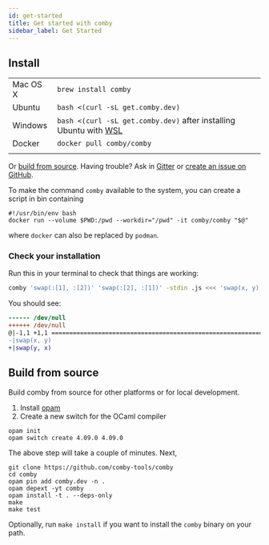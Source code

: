 ```yaml
---
id: get-started
title: Get started with comby
sidebar_label: Get Started
---
```


## Install

<style>
table thead {
 visibility: collapse;
}
table td {
    border: none;
}
table tr:nth-child(2n) {
  background-color: transparent;
}
</style>

|          |                                                                                             |
|----------|---------------------------------------------------------------------------------------------|
| Mac OS X | `brew install comby`                                                                        |
| Ubuntu   | `bash <(curl -sL get.comby.dev)`                                                            |
| Windows  | `bash <(curl -sL get.comby.dev)` after installing Ubuntu with [WSL](https://ubuntu.com/wsl) |
| Docker   | `docker pull comby/comby`                                                                   |
|          |                                                                                             |

Or [build from source](#build-from-source). Having trouble? Ask in [Gitter](https://gitter.im/comby-tools/community) or [create an issue on GitHub](https://github.com/comby-tools/comby/issues/new/choose).

To make the command `comby` available to the system, you can create a script in bin containing
```
#!/usr/bin/env bash
docker run --volume $PWD:/pwd --workdir="/pwd" -it comby/comby "$@"
```
where `docker` can also be replaced by `podman`.

### Check your installation

Run this in your terminal to check that things are working:

```bash
comby 'swap(:[1], :[2])' 'swap(:[2], :[1])' -stdin .js <<< 'swap(x, y)'
```

You should see:

```diff
------ /dev/null
++++++ /dev/null
@|-1,1 +1,1 ============================================================
-|swap(x, y)
+|swap(y, x)
```

## Build from source

Build comby from source for other platforms or for local development.

1. Install [opam](https://opam.ocaml.org/doc/Install.html)
1. Create a new switch for the OCaml compiler

```plaintext
opam init
opam switch create 4.09.0 4.09.0
```

The above step will take a couple of minutes. Next,

```plaintext
git clone https://github.com/comby-tools/comby
cd comby
opam pin add comby.dev -n .
opam depext -yt comby
opam install -t . --deps-only
make
make test
```

Optionally, run `make install` if you want to install the `comby` binary on your path.
